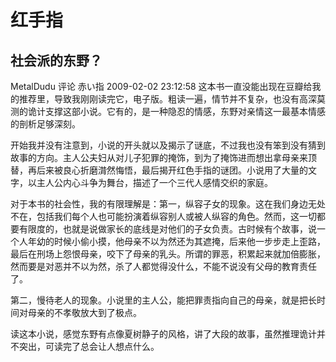 # 红手指

## 社会派的东野？

MetalDudu 评论 赤い指   2009-02-02 23:12:58
这本书一直没能出现在豆瓣给我的推荐里，导致我刚刚读完它，电子版。粗读一遍，情节并不复杂，也没有高深莫测的诡计支撑这部小说。它有的，是一种隐忍的情感，东野对亲情这一最基本情感的剖析足够深刻。

开始我并没有注意到，小说的开头就以及揭示了谜底，不过我也没有笨到没有猜到故事的方向。主人公夫妇从对儿子犯罪的掩饰，到为了掩饰进而想出拿母亲来顶替，再后来被良心折磨潸然悔悟，最后揭开红色手指的谜团。小说用了大量的文字，以主人公内心斗争为舞台，描述了一个三代人感情交织的家庭。

对于本书的社会性，我的有限理解是：第一，纵容子女的现象。这在我们身边无处不在，包括我们每个人也可能扮演着纵容别人或被人纵容的角色。然而，这一切都要有限度的，也就是说做家长的底线是对他们的子女负责。古时候有个故事，说一个人年幼的时候小偷小摸，他母亲不以为然还为其遮掩，后来他一步步走上歪路，最后在刑场上怨恨母亲，咬下了母亲的乳头。所谓的罪恶，积累起来就加倍膨胀，然而要是对恶并不以为然，杀了人都觉得没什么，不能不说没有父母的教育责任了。

第二，慢待老人的现象。小说里的主人公，能把罪责指向自己的母亲，就是把长时间对母亲的不孝敬放大到了极点。

读这本小说，感觉东野有点像夏树静子的风格，讲了大段的故事，虽然推理诡计并不突出，可读完了总会让人想点什么。
